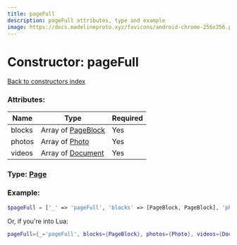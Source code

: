 ```yaml
---
title: pageFull
description: pageFull attributes, type and example
image: https://docs.madelineproto.xyz/favicons/android-chrome-256x256.png
---
```

# Constructor: pageFull  
[Back to constructors index](index.md)



### Attributes:

| Name     |    Type       | Required |
|----------|---------------|----------|
|blocks|Array of [PageBlock](../types/PageBlock.md) | Yes|
|photos|Array of [Photo](../types/Photo.md) | Yes|
|videos|Array of [Document](../types/Document.md) | Yes|



### Type: [Page](../types/Page.md)


### Example:

```php
$pageFull = ['_' => 'pageFull', 'blocks' => [PageBlock, PageBlock], 'photos' => [Photo, Photo], 'videos' => [Document, Document]];
```  


Or, if you're into Lua:

```lua
pageFull={_='pageFull', blocks={PageBlock}, photos={Photo}, videos={Document}}

```


